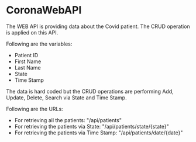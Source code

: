 # CoronaWebAPI

The WEB API is providing data about the Covid patient. The CRUD operation is applied on this API. 

Following are the variables:
* Patient ID
* First Name
* Last Name
* State
* Time Stamp

The data is hard coded but the CRUD operations are performing Add, Update, Delete, Search via State and Time Stamp.

Following are the URLs:
* For retrieving all the patients: "/api/patients"
* For retrieving the patients via State: "/api/patients/state/{state}"
* For retrieving the patients via Time Stamp: "/api/patients/date/{date}"
